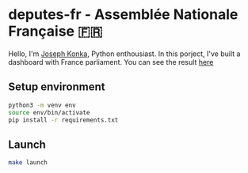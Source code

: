 # deputes-fr - Assemblée Nationale Française 🇫🇷

Hello, I'm [Joseph Konka](https://www.linkedin.com/in/joseph-koami-konka/), Python enthousiast. In this porject, I've built a dashboard with France parliament. You can see the result [here](https://deputes-fr-jk.herokuapp.com/)

## Setup environment
```sh
python3 -m venv env
source env/bin/activate
pip install -r requirements.txt
```

## Launch
```sh
make launch
```